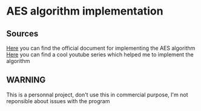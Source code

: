# AES algorithm implementation
## Sources
[Here](https://nvlpubs.nist.gov/nistpubs/FIPS/NIST.FIPS.197.pdf) you can find the official document for implementing the AES algorithm
[Here](https://youtube.com/playlist?list=PLWjMI9CAmVU4--SmpzgswTvxLkZqC9QWn) you can find a cool youtube series which helped me to implement the algorithm

## WARNING
This is a personnal project, don't use this in commercial purpose, I'm not reponsible about issues with the program 